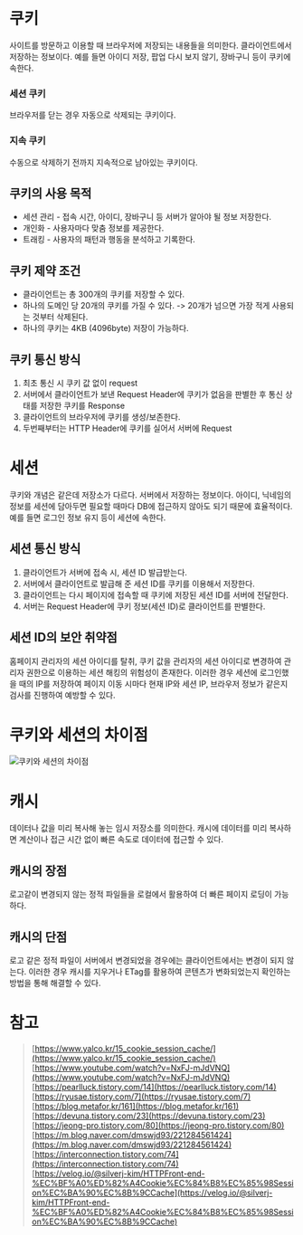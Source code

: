 # 쿠키

사이트를 방문하고 이용할 때 브라우저에 저장되는 내용들을 의미한다. 클라이언트에서 저장하는 정보이다. 예를 들면 아이디 저장, 팝업 다시 보지 않기, 장바구니 등이 쿠키에 속한다.

### 세션 쿠키

브라우저를 닫는 경우 자동으로 삭제되는 쿠키이다.

### 지속 쿠키

수동으로 삭제하기 전까지 지속적으로 남아있는 쿠키이다.

## 쿠키의 사용 목적

- 세션 관리 - 접속 시간, 아이디, 장바구니 등 서버가 알아야 될 정보 저장한다.
- 개인화 - 사용자마다 맞춤 정보를 제공한다.
- 트래킹 - 사용자의 패턴과 행동을 분석하고 기록한다.

## 쿠키 제약 조건

- 클라이언트는 총 300개의 쿠키를 저장할 수 있다.
- 하나의 도메인 당 20개의 쿠키를 가질 수 있다.
  -> 20개가 넘으면 가장 적게 사용되는 것부터 삭제된다.
- 하나의 쿠키는 4KB (4096byte) 저장이 가능하다.

## 쿠키 통신 방식

1. 최초 통신 시 쿠키 값 없이 request
2. 서버에서 클라이언트가 보낸 Request Header에 쿠키가 없음을 판별한 후 통신 상태를 저장한 쿠키를 Response
3. 클라이언트의 브라우저에 쿠키를 생성/보존한다.
4. 두번째부터는 HTTP Header에 쿠키를 실어서 서버에 Request

# 세션

쿠키와 개념은 같은데 저장소가 다르다. 서버에서 저장하는 정보이다. 아이디, 닉네임의 정보를 세션에 담아두면 필요할 때마다 DB에 접근하지 않아도 되기 때문에 효율적이다. 예를 들면 로그인 정보 유지 등이 세션에 속한다.

## 세션 통신 방식

1. 클라이언트가 서버에 접속 시, 세션 ID 발급받는다.
2. 서버에서 클라이언트로 발급해 준 세션 ID를 쿠키를 이용해서 저장한다.
3. 클라이언트는 다시 페이지에 접속할 때 쿠키에 저장된 세션 ID를 서버에 전달한다.
4. 서버는 Request Header에 쿠키 정보(세션 ID)로 클라이언트를 판별한다.

## 세션 ID의 보안 취약점

홈페이지 관리자의 세션 아이디를 탈취, 쿠키 값을 관리자의 세션 아이디로 변경하여 관리자 권한으로 이용하는 세션 해킹의 위험성이 존재한다. 이러한 경우 세션에 로그인했을 때의 IP를 저장하여 페이지 이동 시마다 현재 IP와 세션 IP, 브라우저 정보가 같은지 검사를 진행하여 예방할 수 있다.

# 쿠키와 세션의 차이점

![쿠키와 세션의 차이점](https://blog.kakaocdn.net/dn/cidDTi/btqBaBYFogG/VwXsR0NvmX1wkn55kpivwK/img.png "쿠키와 세션의 차이점")

# 캐시

데이터나 값을 미리 복사해 놓는 임시 저장소를 의미한다. 캐시에 데이터를 미리 복사하면 계산이나 접근 시간 없이 빠른 속도로 데이터에 접근할 수 있다.

## 캐시의 장점

로고같이 변경되지 않는 정적 파일들을 로컬에서 활용하여 더 빠른 페이지 로딩이 가능하다.

## 캐시의 단점

로고 같은 정적 파일이 서버에서 변경되었을 경우에는 클라이언트에서는 변경이 되지 않는다. 이러한 경우 캐시를 지우거나 ETag를 활용하여 콘텐츠가 변화되었는지 확인하는 방법을 통해 해결할 수 있다.

# 참고

> [https://www.yalco.kr/15_cookie_session_cache/](https://www.yalco.kr/15_cookie_session_cache/)  
> [https://www.youtube.com/watch?v=NxFJ-mJdVNQ](https://www.youtube.com/watch?v=NxFJ-mJdVNQ)  
> [https://pearlluck.tistory.com/14](https://pearlluck.tistory.com/14)  
> [https://ryusae.tistory.com/7](https://ryusae.tistory.com/7)  
> [https://blog.metafor.kr/161](https://blog.metafor.kr/161)  
> [https://devuna.tistory.com/23](https://devuna.tistory.com/23)  
> [https://jeong-pro.tistory.com/80](https://jeong-pro.tistory.com/80)  
> [https://m.blog.naver.com/dmswjd93/221284561424](https://m.blog.naver.com/dmswjd93/221284561424) 
> [https://interconnection.tistory.com/74](https://interconnection.tistory.com/74)  
> [https://velog.io/@silverj-kim/HTTPFront-end-%EC%BF%A0%ED%82%A4Cookie%EC%84%B8%EC%85%98Session%EC%BA%90%EC%8B%9CCache](https://velog.io/@silverj-kim/HTTPFront-end-%EC%BF%A0%ED%82%A4Cookie%EC%84%B8%EC%85%98Session%EC%BA%90%EC%8B%9CCache)
